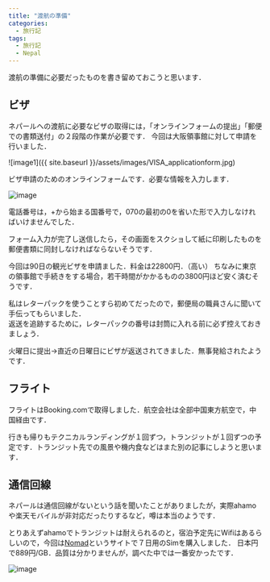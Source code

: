 ```yaml
---
title: "渡航の準備"
categories:
  - 旅行記
tags:
  - 旅行記
  - Nepal
---
```


渡航の準備に必要だったものを書き留めておこうと思います．


## ビザ
ネパールへの渡航に必要なビザの取得には，「オンラインフォームの提出」「郵便での書類送付」の２段階の作業が必要です．
今回は大阪領事館に対して申請を行いました．

![image1]({{ site.baseurl }}/assets/images/VISA_applicationform.jpg)


ビザ申請のためのオンラインフォームです．必要な情報を入力します．


<img src="{{ '/assets/images/スクリーンショット 2025-07-22 14.04.23.png' | relative_url }}" alt="image" style="max-width: 100%; height: auto;">


電話番号は，+から始まる国番号で，070の最初の0を省いた形で入力しなければいけませんでした．

フォーム入力が完了し送信したら，その画面をスクショして紙に印刷したものを郵便書類に同封しなければならないそうです．

今回は90日の観光ビザを申請ました．料金は22800円．（高い）
ちなみに東京の領事館で手続きをする場合，若干時間がかかるものの3800円ほど安く済むそうです．

私はレターパックを使うことすら初めてだったので，郵便局の職員さんに聞いて手伝ってもらいました．  
返送を追跡するために，レターパックの番号は封筒に入れる前に必ず控えておきましょう．

火曜日に提出→直近の日曜日にビザが返送されてきました．無事発給されたようです．

## フライト
フライトはBooking.comで取得しました．航空会社は全部中国東方航空で，中国経由です．

行きも帰りもテクニカルランディングが１回ずつ，トランジットが１回ずつの予定です．トランジット先での風景や機内食などはまた別の記事にしようと思います．


## 通信回線
ネパールは通信回線がないという話を聞いたことがありましたが，実際ahamoや楽天モバイルが非対応だったりするなど，噂は本当のようです．

とりあえずahamoでトランジットは耐えられるのと，宿泊予定先にWifiはあるらしいので，今回は[Nomad][Nomad]というサイトで７日用のSimを購入しました．
日本円で889円/GB．品質は分かりませんが，調べた中では一番安かったです．

[Nomad]:https://www.getnomad.app/ja/nepal-eSIM


<img src="{{ '/assets/images/スクリーンショット 2025-08-07 10.24.11.png' | relative_url }}" alt="image" style="max-width: 50%; height: auto;">



